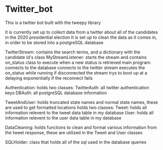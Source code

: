 # Twitter_bot
This is a twitter bot built with the tweepy library 

It is currently set up to collect data from a twitter about all of the candidates in the 2020 presidential election
It is set up to clean the data as it comes in, in order to be stored into a postgreSQL database

TwitterStream:
  contains the search terms, and a dictionary with the candidate id's
  class MyStreamListener:
    starts the stream and contains on_status class to execute when a new status is retrieved
  main program:
    connects to the database
    connects to the twitter stream 
    executes the on_status while running
    if disconnected the stream trys to boot up at a delaying exponentially if the reconnect fails
    
Authentication:
  holds two classes:
    TwitterAuth:  all twitter authentication keys
    DBAuth: all postgreSQL database information
    
TweetAndUser:
  holds truncated state names and normal state names, these are used to get formatted locations
  holds two classes:
    Tweet:
      holds all information relevent to the tweet data table in my database
    User:
      holds all information relevent to the user data table in my database

DataCleaning:
  holds functions to clean and format various information from the tweet response, these are utilized in the Tweet and User classes
  
SQLHolder:
  class that holds all of the sql used in the database queries
    

